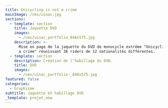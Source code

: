 ```yaml
---
title: Unicycling is not a crime
mainImage: /cms/uinac.jpg
sections:
  - template: section
    title: Jaquette DVD
    images:
      - /cms/uinac_portfolio_848x575.jpg
    description: >-
      Mise en page de la jaquette du DVD de monocycle extrême "Unicycling is not
      a crime" réunissant 36 riders de 12 nationalités différentes.
  - template: section
    description: Création de l'habillage du DVD.
    title: DVD
    images:
      - /cms/uinac_portfolio-_848x575.jpg
featured: false
categories:
  - Graphisme
subtitle: Jaquette et habillage DVD
_template: projet_new
---
```



